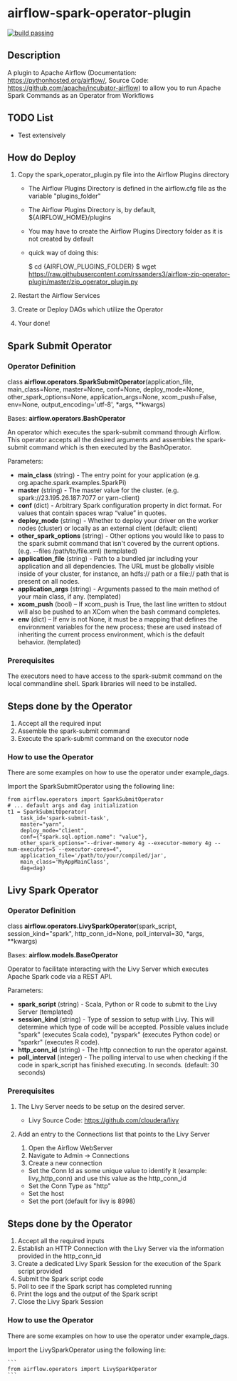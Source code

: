 # airflow-spark-operator-plugin

[![build passing](https://jenkins-public.personali.io/badge-icon?organization=personali&branch=master&project=airflow-spark-operator-plugin)](http://172.34.1.161:8080/view/Organization/job/personali/job/airflow-spark-operator-plugin/job/master/)

## Description

A plugin to Apache Airflow (Documentation: https://pythonhosted.org/airflow/, Source Code: https://github.com/apache/incubator-airflow) to allow you to run Apache Spark Commands as an Operator from Workflows


## TODO List

* Test extensively

## How do Deploy
 
1. Copy the spark_operator_plugin.py file into the Airflow Plugins directory

    * The Airflow Plugins Directory is defined in the airflow.cfg file as the variable "plugins_folder"
    
    * The Airflow Plugins Directory is, by default, ${AIRFLOW_HOME}/plugins
    
    * You may have to create the Airflow Plugins Directory folder as it is not created by default
 
    * quick way of doing this:
    
        $ cd {AIRFLOW_PLUGINS_FOLDER}
        $ wget https://raw.githubusercontent.com/rssanders3/airflow-zip-operator-plugin/master/zip_operator_plugin.py
 
2. Restart the Airflow Services

3. Create or Deploy DAGs which utilize the Operator

4. Your done!


## Spark Submit Operator

### Operator Definition

class **airflow.operators.SparkSubmitOperator**(application_file, main_class=None, master=None, conf=None, deploy_mode=None, other_spark_options=None, application_args=None, xcom_push=False, env=None, output_encoding='utf-8', *args, **kwargs)

Bases: **airflow.operators.BashOperator**

An operator which executes the spark-submit command through Airflow. This operator accepts all the desired arguments and assembles the spark-submit command which is then executed by the BashOperator.  

Parameters:

* **main_class** (string) - The entry point for your application (e.g. org.apache.spark.examples.SparkPi)
* **master** (string) - The master value for the cluster. (e.g. spark://23.195.26.187:7077 or yarn-client)
* **conf** (dict) - Arbitrary Spark configuration property in dict format. For values that contain spaces wrap “value” in quotes.
* **deploy_mode** (string) - Whether to deploy your driver on the worker nodes (cluster) or locally as an external client (default: client) 
* **other_spark_options** (string) - Other options you would like to pass to the spark submit command that isn't covered by the current options. (e.g. --files /path/to/file.xml) (templated)
* **application_file** (string) - Path to a bundled jar including your application and all dependencies. The URL must be globally visible inside of your cluster, for instance, an hdfs:// path or a file:// path that is present on all nodes.
* **application_args** (string) - Arguments passed to the main method of your main class, if any. (templated)
* **xcom_push**  (bool) – If xcom_push is True, the last line written to stdout will also be pushed to an XCom when the bash command completes.
* **env** (dict) – If env is not None, it must be a mapping that defines the environment variables for the new process; these are used instead of inheriting the current process environment, which is the default behavior. (templated)


### Prerequisites

The executors need to have access to the spark-submit command on the local commandline shell. Spark libraries will need to be installed.


## Steps done by the Operator

1. Accept all the required input
2. Assemble the spark-submit command
3. Execute the spark-submit command on the executor node


### How to use the Operator

There are some examples on how to use the operator under example_dags.

Import the SparkSubmitOperator using the following line:

```
from airflow.operators import SparkSubmitOperator
# ... default args and dag initialization
t1 = SparkSubmitOperator(
    task_id='spark-submit-task',
    master="yarn",
    deploy_mode="client",
    conf={"spark.sql.option.name": "value"},
    other_spark_options="--driver-memory 4g --executor-memory 4g --num-executors=5 --executor-cores=4",
    application_file='/path/to/your/compiled/jar',
    main_class='MyAppMainClass',
    dag=dag)
```


## Livy Spark Operator

### Operator Definition

class **airflow.operators.LivySparkOperator**(spark_script, session_kind="spark", http_conn_id=None, poll_interval=30, *args, **kwargs)

Bases: **airflow.models.BaseOperator**

Operator to facilitate interacting with the Livy Server which executes Apache Spark code via a REST API.

Parameters:

* **spark_script** (string) - Scala, Python or R code to submit to the Livy Server (templated)
* **session_kind** (string) - Type of session to setup with Livy. This will determine which type of code will be accepted. Possible values include "spark" (executes Scala code), "pyspark" (executes Python code) or "sparkr" (executes R code).
* **http_conn_id** (string) - The http connection to run the operator against.
* **poll_interval** (integer) - The polling interval to use when checking if the code in spark_script has finished executing. In seconds. (default: 30 seconds)


### Prerequisites

1. The Livy Server needs to be setup on the desired server.
    
    * Livy Source Code: https://github.com/cloudera/livy

2. Add an entry to the Connections list that points to the Livy Server
 
    1. Open the Airflow WebServer
    2. Navigate to Admin -> Connections
    3. Create a new connection
        
      * Set the Conn Id as some unique value to identify it (example: livy_http_conn) and use this value as the http_conn_id
      * Set the Conn Type as "http"
      * Set the host
      * Set the port (default for livy is 8998)


## Steps done by the Operator

1. Accept all the required inputs
2. Establish an HTTP Connection with the Livy Server via the information provided in the http_conn_id
3. Create a dedicated Livy Spark Session for the execution of the Spark script provided
4. Submit the Spark script code
5. Poll to see if the Spark script has completed running
6. Print the logs and the output of the Spark script
7. Close the Livy Spark Session


### How to use the Operator

There are some examples on how to use the operator under example_dags.

Import the LivySparkOperator using the following line:

    ```
    from airflow.operators import LivySparkOperator
    ```
